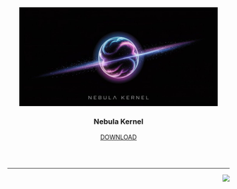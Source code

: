 &nbsp;
<p align="center">
  <img src="https://raw.githubusercontent.com/Karan-Frost/images/refs/heads/main/nebula-r05.jpg" width="450px" alt="" />
</p>
<h3 align="center">Nebula Kernel</h3>

<p align="center">
    <a href="https://github.com/dev-sm6375/kernel_xiaomi_sm6375/releases/latest">DOWNLOAD</a>
    <br /><br />
    </a>
</p>

<br />

<hr />

<p align="right">
<img src="https://github.com/TogoFire-Home/AD-Settings/blob/main/Resources/doggo01.png" width="150px" />
</p>